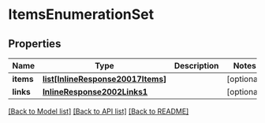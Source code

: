 # ItemsEnumerationSet

## Properties
Name | Type | Description | Notes
------------ | ------------- | ------------- | -------------
**items** | [**list[InlineResponse20017Items]**](InlineResponse20017Items.md) |  | [optional] 
**links** | [**InlineResponse2002Links1**](InlineResponse2002Links1.md) |  | [optional] 

[[Back to Model list]](../README.md#documentation-for-models) [[Back to API list]](../README.md#documentation-for-api-endpoints) [[Back to README]](../README.md)


